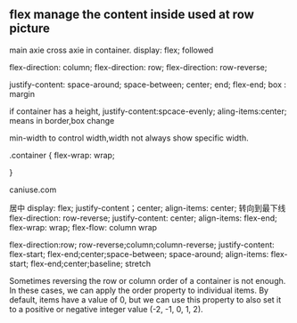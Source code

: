 ## flex manage the content inside used at row picture

main axie cross axie
in container.
display: flex;
followed

flex-direction: column;
flex-direction: row;
flex-direction: row-reverse;

justify-content: space-around; space-between; center; end; flex-end;
box : margin

if container has a height, justify-content:spcace-evenly;
aling-items:center; means in border,box change

min-width to control width,width not always show specific width.

.container {
flex-wrap: wrap;

}

caniuse.com

居中
display: flex;
justify-content；center;
align-items: center;
转向到最下线
flex-direction: row-reverse;
justify-content: center;
align-items: flex-end;
flex-wrap: wrap;
flex-flow: column wrap

flex-direction:row; row-reverse;column;column-reverse;
justify-content: flex-start; flex-end;center;space-between; space-around;
align-items: flex-start; flex-end;center;baseline; stretch

Sometimes reversing the row or column order of a container is not enough. In these cases, we can apply the order property to individual items. By default, items have a value of 0, but we can use this property to also set it to a positive or negative integer value (-2, -1, 0, 1, 2).
